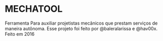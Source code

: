 # MECHATOOL
Ferramenta Para auxiliar projetistas mecânicos que prestam serviços de maneira autônoma.
Esse projeto foi feito por @baleralarissa e @hav00x.
Feito em 2016
